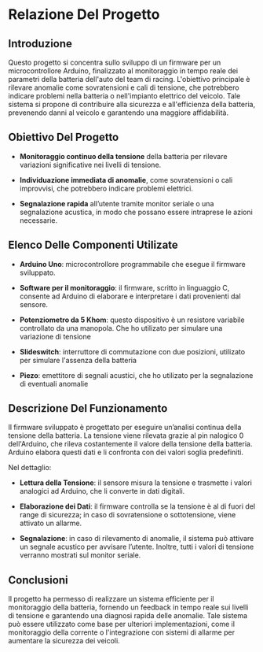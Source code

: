 # Relazione Del Progetto

## Introduzione

Questo progetto si concentra sullo sviluppo di un firmware per un microcontrollore Arduino, finalizzato al monitoraggio in tempo reale dei parametri della batteria dell'auto del team di racing. L'obiettivo principale è rilevare anomalie come sovratensioni e cali di tensione, che potrebbero indicare problemi nella batteria o nell'impianto elettrico del veicolo. Tale sistema si propone di contribuire alla sicurezza e all'efficienza della batteria, prevenendo danni al veicolo e garantendo una maggiore affidabilità.

## Obiettivo Del Progetto

- **Monitoraggio continuo della tensione** della batteria per rilevare variazioni significative nei livelli di tensione.

- **Individuazione immediata di anomalie**, come sovratensioni o cali improvvisi, che potrebbero indicare problemi elettrici.

- **Segnalazione rapida** all’utente tramite monitor seriale o una segnalazione acustica, in modo che possano essere intraprese le azioni necessarie.

## Elenco Delle Componenti Utilizate

- **Arduino Uno**: microcontrollore programmabile che esegue il firmware sviluppato.

- **Software per il monitoraggio**: il firmware, scritto in linguaggio C, consente ad Arduino di elaborare e interpretare i dati provenienti dal sensore.

- **Potenziometro da 5 Khom**: questo dispositivo è un resistore variabile controllato da una manopola. Che ho utilizato per simulare una variazione di tensione

- **Slideswitch**: interruttore di commutazione con due posizioni, utilizato per simulare l'assenza della batteria

- **Piezo**: emettitore di segnali acustici, che ho utilizato per la segnalazione di eventuali anomalie 

## Descrizione Del Funzionamento

Il firmware sviluppato è progettato per eseguire un’analisi continua della tensione della batteria. La tensione viene rilevata grazie al pin nalogico 0 dell'Arduino, che rileva costantemente il valore della tensione della batteria. Arduino elabora questi dati e li confronta con dei valori soglia predefiniti.



Nel dettaglio:

- **Lettura della Tensione**: il sensore misura la tensione e trasmette i valori analogici ad Arduino, che li converte in dati digitali.

- **Elaborazione dei Dati**: il firmware controlla se la tensione è al di fuori del range di sicurezza; in caso di sovratensione o sottotensione, viene attivato un allarme.

- **Segnalazione**: in caso di rilevamento di anomalie, il sistema può attivare un segnale acustico per avvisare l’utente. Inoltre, tutti i valori di tensione verranno mostrati sul monitor seriale.



## Conclusioni

Il progetto ha permesso di realizzare un sistema efficiente per il monitoraggio della batteria, fornendo un feedback in tempo reale sui livelli di tensione e garantendo una diagnosi rapida delle anomalie. Tale sistema può essere utilizzato come base per ulteriori implementazioni, come il monitoraggio della corrente o l'integrazione con sistemi di allarme per aumentare la sicurezza dei veicoli.
